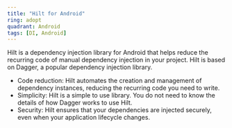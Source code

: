 ```yaml
---
title: "Hilt for Android"
ring: adopt
quadrant: Android
tags: [DI, Android]
---
```


<p>Hilt is a dependency injection library for Android that helps reduce the recurring code of manual dependency injection in your project. Hilt is based on Dagger, a popular dependency injection library.</p>

<ul>
   <li>Code reduction: Hilt automates the creation and management of dependency instances, reducing the recurring code you need to write.</li>
   <li>Simplicity: Hilt is a simple to use library. You do not need to know the details of how Dagger works to use Hilt.</li>
   <li>Security: Hilt ensures that your dependencies are injected securely, even when your application lifecycle changes.</li>
</ul>
